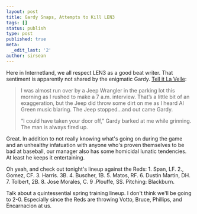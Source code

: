 ```yaml
---
layout: post
title: Gardy Snaps, Attempts to Kill LEN3
tags: []
status: publish
type: post
published: true
meta:
  _edit_last: '2'
author: sirsean
---
```

Here in Internetland, we all respect LEN3 as a good beat writer. That sentiment is apparently not shared by the enigmatic Gardy. <a href="http://blogs2.startribune.com/blogs/neal/2009/02/26/twins-reds-notes-and-lineups/">Tell it La Velle</a>:
<blockquote>I was almost run over by a Jeep Wrangler in the parking lot this morning as I rushed to make a 7 a.m. interview. That’s a little bit of an exaggeration, but the Jeep did throw some dirt on me as I heard Al Green music blaring. The Jeep stopped…and out came Gardy.

“I could have taken your door off,” Gardy barked at me while grinning. The man is always fired up.</blockquote>
Great. In addition to not really knowing what's going on during the game and an unhealthy infatuation with anyone who's proven themselves to be bad at baseball, our manager also has some homicidal lunatic tendencies. At least he keeps it entertaining.

Oh yeah, and check out tonight's lineup against the Reds: 1. Span, LF. 2., Gomez, CF. 3. Harris. 3B. 4. Buscher, 1B. 5. Matos, RF. 6. Dustin Martin, DH. 7. Tolbert, 2B. 8. Jose Morales, C. 9 .Plouffe, SS. Pitching: Blackburn.

Talk about a quintessential spring training lineup. I don't think we'll be going to 2-0. Especially since the Reds are throwing Votto, Bruce, Phillips, and Encarnacion at us.
